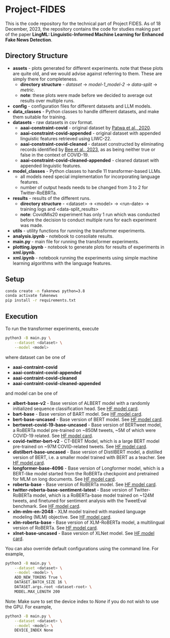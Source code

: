 # Project-FIDES

This is the code repository for the technical part of Project FIDES. As of 18 December, 2023, the repository contains the code for studies making part of the paper **LingML: Linguistic-Informed Machine Learning for Enhanced Fake News Detection**.

## Directory Structure

- **assets** - plots generated for different experiments. note that these plots are quite old, and we would advise against referring to them. These are simply there for completeness. 
    - **directory structure** - *dataset* -> *model-1*_*model-2* -> *data-split* -> *metric*.
    - **note**: these plots were made before we decided to average out results over multiple runs.
- **config** - configuration files for different datasets and LLM models.
- **data_classes** - Python classes to handle different datasets, and make them suitable for training.
- **datasets** - raw datasets in csv format.
    - **aaai-constraint-covid** - original dataset by [Patwa et al., 2020](https://arxiv.org/abs/2011.03327).
    - **aaai-constraint-covid-appended** - original dataset with appended linguistic features retrieved using LIWC-22.
    - **aaai-constraint-covid-cleaned** - dataset constructed by eliminating records identified by [Bee et al., 2023](https://arxiv.org/abs/2310.04237), as as being neither true or false in the context of COVID-19.
    - **aaai-constraint-covid-cleaned-appended** - cleaned dataset with appended linguistic features.
- **model_classes** - Python classes to handle 11 transformer-based LLMs.
    - all models need special implementation for incorporating language features.
    - number of output heads needs to be changed from 3 to 2 for Twitter-RoEBRTa.
- **results** - results of the different runs. <br>
    - **directory structure** - \<dataset> -> \<model> -> \<run-date> -> training logs and <data-split_results> <br>
    - **note**: CovidMis20 experiment has only 1 run which was conducted before the decision to conduct multiple runs for each experiment was made. 
- **utils** - utility functions for running the transformer experiments.
- **analysis.ipynb** - notebook to consoliate results.
- **main.py** - main file for running the transformer experiments.
- **plotting.ipynb** - notebook to generate plots for results of experiments in **xml.ipynb**.
- **xml.ipynb** - notebook running the experiments using simple machine learning algorithms with the language features.

## Setup

```bash
conda create -n fakenews python=3.8
conda activate fakenews
pip install -r requirements.txt
```

## Execution

To run the transformer experiments, execute
```bash
python3 -B main.py \
    --dataset <dataset> \
    --model <model>
```

where dataset can be one of
- **aaai-contraint-covid**
- **aaai-contraint-covid-appended**
- **aaai-contraint-covid-cleaned**
- **aaai-contraint-covid-cleaned-appended**

and model can be one of 
- **albert-base-v2** - Base version of ALBERT model with a randomly initialized sequence classification head. See [HF model card](https://huggingface.co/albert-base-v2).
- **bart-base** - Base version of BART model. See [HF model card](https://huggingface.co/facebook/bart-base).
- **bert-base-uncased** - Base version of BERT model. See [HF model card](https://huggingface.co/bert-base-uncased).
- **bertweet-covid-19-base-uncased** - Base version of BERTweet model, a RoBERTa model pre-trained on ~850M tweets, ~5M of which were COVID-19 related. See [HF model card](https://huggingface.co/vinai/bertweet-covid19-base-uncased).
- **covid-twitter-bert-v2** - CT-BERT Model, which is a large BERT model pre-trained on ~97M COVID-related tweets. See [HF model card](https://huggingface.co/digitalepidemiologylab/covid-twitter-bert-v2).
- **distilbert-base-uncased** - Base version of DistilBERT model, a distilled version of BERT, i.e. a smaller model trained with BERT as a teacher. See [HF model card](https://huggingface.co/distilbert-base-uncased).
- **longformer-base-4096** - Base version of Longformer model, which is a BERT-like model started from the RoBERTa checkpoint and pretrained for MLM on long documents. See [HF model card](https://huggingface.co/allenai/longformer-base-4096).
- **roberta-base** - Base version of RoBERTa model. See [HF model card](https://huggingface.co/roberta-base).
- **twitter-roberta-base-sentiment-latest** - Base version of Twitter-RoBERTa model, which is a RoBERTa-base model trained on ~124M tweets, and finetuned for sentiment analysis with the TweetEval benchmark. See [HF model card](https://huggingface.co/cardiffnlp/twitter-roberta-base-sentiment-latest).
- **xlm-mlm-en-2048** - XLM model trained with masked language modeling (MLM) objective. See [HF model card](https://huggingface.co/xlm-mlm-en-2048).
- **xlm-roberta-base** - Base version of XLM-RoBERTa model, a multilingual version of RoBERTa. See [HF model card](https://huggingface.co/xlm-roberta-base).
- **xlnet-base-uncased** - Base version of XLNet model. See [HF model card](https://huggingface.co/xlnet-base-cased).

You can also override default configurations using the command line. For example,
```bash
python3 -B main.py \
    --dataset <dataset> \
    --model <model> \
    ADD_NEW_TOKENS True \
    DATASET.BATCH_SIZE 16 \
    DATASET.args.root <dataset-root> \
    MODEL.MAX_LENGTH 200
```

Note: Make sure to set the device index to <i>None</i> if you do not wish to use the GPU. For example,
```bash
python3 -B main.py \
    --dataset <dataset> \
    --model <model> \
    DEVICE_INDEX None
```
